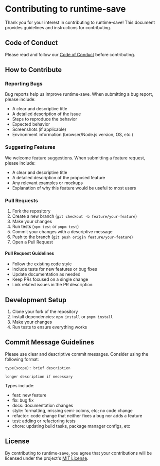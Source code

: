 # Contributing to runtime-save

Thank you for your interest in contributing to runtime-save! This document provides guidelines and
instructions for contributing.

## Code of Conduct

Please read and follow our [Code of Conduct](CODE_OF_CONDUCT.md) before contributing.

## How to Contribute

### Reporting Bugs

Bug reports help us improve runtime-save. When submitting a bug report, please include:

- A clear and descriptive title
- A detailed description of the issue
- Steps to reproduce the behavior
- Expected behavior
- Screenshots (if applicable)
- Environment information (browser/Node.js version, OS, etc.)

### Suggesting Features

We welcome feature suggestions. When submitting a feature request, please include:

- A clear and descriptive title
- A detailed description of the proposed feature
- Any relevant examples or mockups
- Explanation of why this feature would be useful to most users

### Pull Requests

1. Fork the repository
2. Create a new branch (`git checkout -b feature/your-feature`)
3. Make your changes
4. Run tests (`npm test` or `pnpm test`)
5. Commit your changes with a descriptive message
6. Push to the branch (`git push origin feature/your-feature`)
7. Open a Pull Request

#### Pull Request Guidelines

- Follow the existing code style
- Include tests for new features or bug fixes
- Update documentation as needed
- Keep PRs focused on a single change
- Link related issues in the PR description

## Development Setup

1. Clone your fork of the repository
2. Install dependencies: `npm install` or `pnpm install`
3. Make your changes
4. Run tests to ensure everything works

## Commit Message Guidelines

Please use clear and descriptive commit messages. Consider using the following format:

```
type(scope): brief description

longer description if necessary
```

Types include:

- feat: new feature
- fix: bug fix
- docs: documentation changes
- style: formatting, missing semi-colons, etc; no code change
- refactor: code change that neither fixes a bug nor adds a feature
- test: adding or refactoring tests
- chore: updating build tasks, package manager configs, etc

## License

By contributing to runtime-save, you agree that your contributions will be licensed under the
project's [MIT License](LICENSE).
